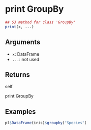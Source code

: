 # print GroupBy

```r
## S3 method for class 'GroupBy'
print(x, ...)
```

## Arguments

- `x`: DataFrame
- `...`: not used

## Returns

self

print GroupBy

## Examples

```r
pl$DataFrame(iris)$groupby("Species")
```